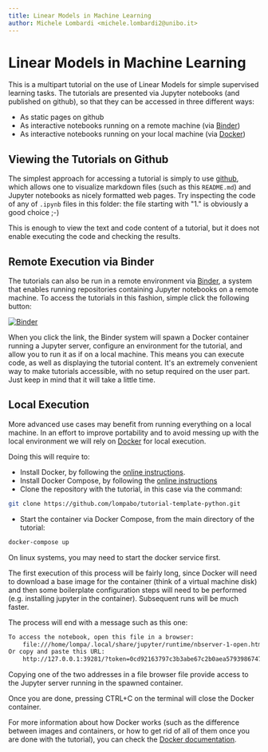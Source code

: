 ```yaml
---
title: Linear Models in Machine Learning
author: Michele Lombardi <michele.lombardi2@unibo.it>
---
```


# Linear Models in Machine Learning

This is a multipart tutorial on the use of Linear Models for simple supervised learning tasks. The tutorials are presented via Jupyter notebooks (and published on github), so that they can be accessed in three different ways:

* As static pages on github
* As interactive notebooks running on a remote machine (via
[Binder](https://mybinder.org/))
* As interactive notebooks running on your local machine (via
[Docker](https://www.docker.com/))

## Viewing the Tutorials on Github

The simplest approach for accessing a tutorial is simply to use
[github](https://github.com/), which allows one to visualize markdown files
(such as this `README.md`) and Jupyter notebooks as nicely formatted web
pages. Try inspecting the code of any of `.ipynb` files in this folder: the
file starting with "1." is obviously a good choice ;-)

This is enough to view the text and code content of a tutorial, but it does
not enable executing the code and checking the results.

## Remote Execution via Binder

The tutorials can also be run in a remote environment via
[Binder](https://mybinder.org/), a system that enables running repositories
containing Jupyter notebooks on a remote machine. To access the tutorials in
this fashion, simple click the following button:

[![Binder](https://mybinder.org/badge_logo.svg)](https://mybinder.org/v2/gh/lompabo/ai4eu-tutorial-python/HEAD)

When you click the link, the Binder system will spawn a Docker container
running a Jupyter server, configure an environment for the tutorial, and allow
you to run it as if on a local machine. This means you can execute code, as
well as displaying the tutorial content. It's an extremely convenient way to
make tutorials accessible, with no setup required on the user part. Just keep
in mind that it will take a little time.

## Local Execution

More advanced use cases may benefit from running everything on a local
machine. In an effort to improve portability and to avoid messing up with the
local environment we will rely on [Docker]((https://www.docker.com/)) for
local execution.

Doing this will require to:

* Install Docker, by following the [online instructions](https://docs.docker.com/get-docker/).
* Install Docker Compose, by following the [online
instructions](https://docs.docker.com/compose/install/)
* Clone the repository with the tutorial, in this case via the command:
```sh
git clone https://github.com/lompabo/tutorial-template-python.git
```
* Start the container via Docker Compose, from the main directory of the
tutorial:
```sh
docker-compose up
```

On linux systems, you may need to start the docker service first.

The first execution of this process will be fairly long, since Docker will
need to download a base image for the container (think of a virtual machine
disk) and then some boilerplate configuration steps will need to be performed
(e.g. installing jupyter in the container). Subsequent runs will be much
faster.

The process will end with a message such as this one:
```sh
To access the notebook, open this file in a browser:
    file:///home/lompa/.local/share/jupyter/runtime/nbserver-1-open.html
Or copy and paste this URL:
    http://127.0.0.1:39281/?token=0cd92163797c3b3abe67c2b0aea57939867477d6068708a2
```
Copying one of the two addresses in a file browser file provide access to the Jupyter server running in the spawned container.

Once you are done, pressing CTRL+C on the terminal will close the Docker container.

For more information about how Docker works (such as the difference between
images and containers, or how to get rid of all of them once you are done with
the tutorial), you can check the [Docker
documentation](https://docs.docker.com/).

